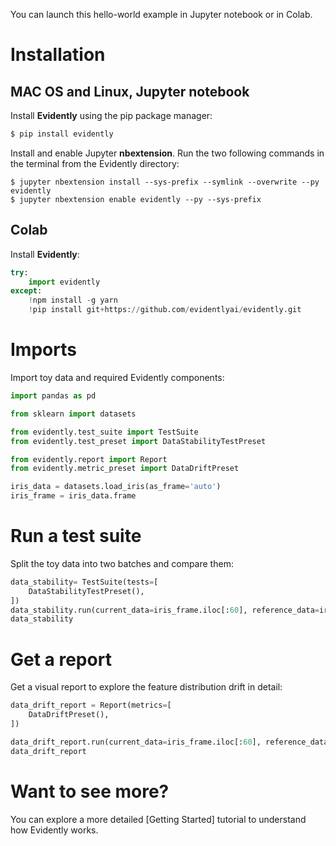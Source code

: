 You can launch this hello-world example in Jupyter notebook or in Colab. 

# Installation 

## MAC OS and Linux, Jupyter notebook

Install **Evidently** using the pip package manager:

```bash
$ pip install evidently
```

Install and enable Jupyter **nbextension**. Run the two following commands in the terminal from the Evidently directory:

```
$ jupyter nbextension install --sys-prefix --symlink --overwrite --py evidently
$ jupyter nbextension enable evidently --py --sys-prefix
```

## Colab

Install **Evidently**:

```python
try:
    import evidently
except:
    !npm install -g yarn
    !pip install git+https://github.com/evidentlyai/evidently.git
``` 

# Imports 

Import toy data and required Evidently components:

```python
import pandas as pd

from sklearn import datasets

from evidently.test_suite import TestSuite
from evidently.test_preset import DataStabilityTestPreset

from evidently.report import Report
from evidently.metric_preset import DataDriftPreset

iris_data = datasets.load_iris(as_frame='auto')
iris_frame = iris_data.frame
``` 

# Run a test suite

Split the toy data into two batches and compare them: 

```python
data_stability= TestSuite(tests=[
    DataStabilityTestPreset(),
])
data_stability.run(current_data=iris_frame.iloc[:60], reference_data=iris_frame.iloc[60:], column_mapping=None)
data_stability 
``` 

# Get a report

Get a visual report to explore the feature distribution drift in detail:

```python
data_drift_report = Report(metrics=[
    DataDriftPreset(),
])

data_drift_report.run(current_data=iris_frame.iloc[:60], reference_data=iris_frame.iloc[60:], column_mapping=None)
data_drift_report
``` 

# Want to see more?

You can explore a more detailed [Getting Started] tutorial to understand how Evidently works.
